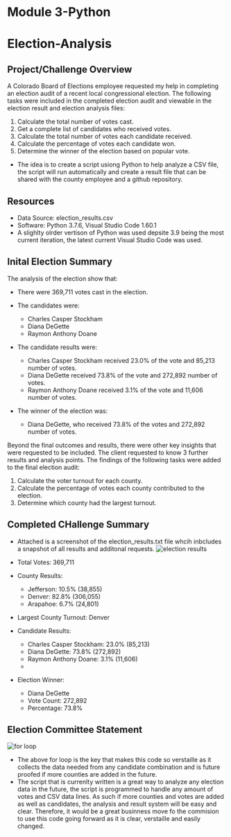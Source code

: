 # Module 3-Python
# Election-Analysis
## Project/Challenge Overview
A Colorado Board of Elections employee requested my help in completing an election audit of a recent local congressional election. The following tasks were  included in the completed election audit and viewable in the election result and election analysis files:

1. Calculate the total number of votes cast. 
2. Get a complete list of candidates who received votes. 
3. Calculate the total number of votes each candidate received. 
4. Calculate the percentage of votes each candidate won. 
5. Determine the winner of the election based on popular vote.

- The idea is to create a script usiong Python to help analyze a CSV file, the script will run automatically and create a result file that can be shared with the county employee and a github repository. 

## Resources
- Data Source: election_results.csv
- Software: Python 3.7.6, Visual Studio Code 1.60.1
- A slighlty olrder vertison of Python was used depsite 3.9 being the most current iteration, the latest current Visual Studio Code was used.

## Inital Election Summary
The analysis of the election show that:
- There were 369,711 votes cast in the election.
- The candidates were:
  - Charles Casper Stockham
  - Diana DeGette
  - Raymon Anthony Doane
 
- The candidate results were:
  - Charles Casper Stockham received 23.0% of the vote and 85,213 number of votes.
  - Diana DeGette received 73.8% of the vote and 272,892 number of votes.
  - Raymon Anthony Doane received 3.1% of the vote and 11,606 number of votes.

- The winner of the election was:
  - Diana DeGette, who received 73.8% of the votes and 272,892 number of votes.

Beyond the final outcomes and results, there were other key insights that were requested to be included. The client requested to know 3 further results and analysis points. The findings of the following tasks were added to the final election audit:

1. Calculate the voter turnout for each county.
2. Calculate the percentage of votes each county contributed to the election.
3. Determine which county had the largest turnout.

## Completed CHallenge Summary
- Attached is a screenshot of the election_results.txt file whcih inbcludes a snapshot of all results and additonal requests.
![election results](https://user-images.githubusercontent.com/88692025/133906721-cc876e2f-f135-46ab-b5ee-fa7c276521ec.PNG)

- Total Votes: 369,711

- County Results:
  - Jefferson: 10.5% (38,855)
  - Denver: 82.8% (306,055)
  - Arapahoe: 6.7% (24,801)
- Largest County Turnout: Denver

- Candidate Results:
  - Charles Casper Stockham: 23.0% (85,213)
  - Diana DeGette: 73.8% (272,892)
  - Raymon Anthony Doane: 3.1% (11,606)
  - 
- Election Winner:
  - Diana DeGette
  - Vote Count: 272,892
  - Percentage: 73.8%

## Election Committee Statement
![for loop](https://user-images.githubusercontent.com/88692025/133907095-ac25d720-2b6e-4a15-8d0a-38f28e100f88.PNG)
- The above for loop is the key that makes this code so verstaille as it collects the data needed from any candidate combination and is future proofed if more counties are added in the future.
- The script that is currenlty written is a great way to analyze any election data in the future, the script is programmed to handle any amount of votes and CSV data lines. As such if more counties and votes are added as well as candidates, the analysis and result system will be easy and clear. Therefore, it would be a great businness move fo the commision to use this code going forward as it is clear, verstaille and easily changed.
